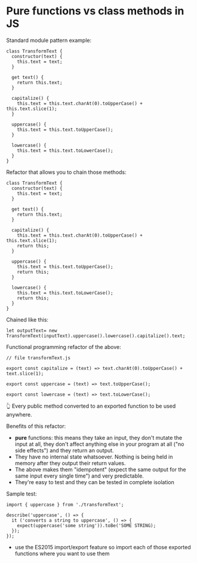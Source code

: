# Pure functions vs class methods in JS

Standard module pattern example:  

```
class TransformText {
  constructor(text) {
    this.text = text;
  }

  get text() {
    return this.text;
  }

  capitalize() {
    this.text = this.text.charAt(0).toUpperCase() + this.text.slice(1);
  }

  uppercase() {
    this.text = this.text.toUpperCase();
  }

  lowercase() {
    this.text = this.text.toLowerCase();
  }
}
```

Refactor that allows you to chain those methods:  

```
class TransformText {
  constructor(text) {
    this.text = text;
  }

  get text() {
    return this.text;
  }

  capitalize() {
    this.text = this.text.charAt(0).toUpperCase() + this.text.slice(1);
    return this;
  }

  uppercase() {
    this.text = this.text.toUpperCase();
    return this;
  }

  lowercase() {
    this.text = this.text.toLowerCase();
    return this;
  }
}
```

Chained like this:  

```
let outputText= new TransformText(inputText).uppercase().lowercase().capitalize().text;
```

Functional programming refactor of the above:  

```
// file transformText.js

export const capitalize = (text) => text.charAt(0).toUpperCase() + text.slice(1);

export const uppercase = (text) => text.toUpperCase();

export const lowercase = (text) => text.toLowerCase();
```

👆 Every public method converted to an exported function to be used anywhere.

Benefits of this refactor:  

* **pure** functions: this means they take an input, they don't mutate the input at all, they don't affect anything else in your program at all ("no side effects") and they return an output.
* They have no internal state whatsoever. Nothing is being held in memory after they output their return values.
* The above makes them "idempotent" (expect the same output for the same input every single time") and very predictable.
* They're easy to test and they can be tested in complete isolation

Sample test:  

```
import { uppercase } from './transformText';

describe('uppercase', () => {
  it ('converts a string to uppercase', () => {
    expect(uppercase('some string')).toBe('SOME STRING);
  });
});
```

* use the ES2015 import/export feature so import each of those exported functions where you want to use them